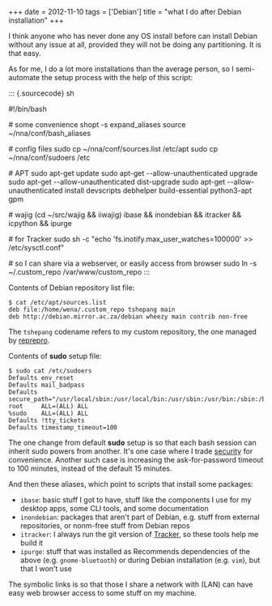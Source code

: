 +++
date = 2012-11-10
tags = ['Debian']
title = "what I do after Debian installation"
+++

I think anyone who has never done any OS install before can install
Debian without any issue at all, provided they will not be doing any
partitioning. It is that easy.

As for me, I do a lot more installations than the average person, so I
semi-automate the setup process with the help of this script:

::: {.sourcecode}
sh

\#!/bin/bash

\# some convenience shopt -s expand\_aliases source
\~/nna/conf/bash\_aliases

\# config files sudo cp \~/nna/conf/sources.list /etc/apt sudo cp
\~/nna/conf/sudoers /etc

\# APT sudo apt-get update sudo apt-get \--allow-unauthenticated upgrade
sudo apt-get \--allow-unauthenticated dist-upgrade sudo apt-get
\--allow-unauthenticated install devscripts debhelper build-essential
python3-apt gpm

\# wajig (cd \~/src/wajig && iiwajig) ibase && inondebian && itracker &&
icpython && ipurge

\# for Tracker sudo sh -c \"echo
\'fs.inotify.max\_user\_watches=100000\' \>\> /etc/sysctl.conf\"

\# so I can share via a webserver, or easily access from browser sudo ln
-s \~/.custom\_repo /var/www/custom\_repo
:::

Contents of Debian repository list file:

``` {.sourceCode .sh}
$ cat /etc/apt/sources.list
deb file:/home/wena/.custom_repo tshepang main
deb http://debian.mirror.ac.za/debian wheezy main contrib non-free
```

The `tshepang` codename refers to my custom repository, the one managed
by [reprepro].

Contents of **sudo** setup file:

``` {.sourceCode .sh}
$ sudo cat /etc/sudoers
Defaults env_reset
Defaults mail_badpass
Defaults secure_path="/usr/local/sbin:/usr/local/bin:/usr/sbin:/usr/bin:/sbin:/bin"
root     ALL=(ALL) ALL
%sudo    ALL=(ALL) ALL
Defaults !tty_tickets
Defaults timestamp_timeout=100
```

The one change from default **sudo** setup is so that each bash session
can inherit sudo powers from another. It\'s one case where I trade
[security] for convenience. Another such case is increasing the
ask-for-password timeout to 100 minutes, instead of the default 15
minutes.

And then these aliases, which point to scripts that install some
packages:

-   `ibase`: basic stuff I got to have, stuff like the components I use
    for my desktop apps, some CLI tools, and some documentation
-   `inondebian`: packages that aren\'t part of Debian, e.g. stuff from
    external repositories, or nonm-free stuff from Debian repos
-   `itracker`: I always run the git version of [Tracker], so these
    tools help me build it
-   `ipurge`: stuff that was installed as Recommends dependencies of the
    above (e.g. `gnome-bluetooth`) or during Debian installation (e.g.
    `vim`), but that I won\'t use

The symbolic links is so that those I share a network with (LAN) can
have easy web browser access to some stuff on my machine.

  [reprepro]: http://tshepang.net/project-of-note-reprepro
  [security]: http://ask.debian.net/questions/how-to-have-sudo-powers-shared-between-different-bash-sessions
  [Tracker]: http://projects.gnome.org/tracker/
